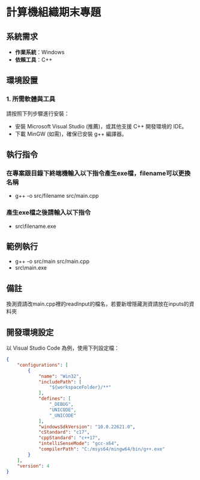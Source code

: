 # 計算機組織期末專題

## 系統需求
- **作業系統**：Windows
- **依賴工具**：C++

## 環境設置
### 1. 所需軟體與工具
請按照下列步驟進行安裝：
- 安裝 Microsoft Visual Studio (推薦)，或其他支援 C++ 開發環境的 IDE。
- 下載 MinGW (如需)，確保已安裝 g++ 編譯器。

## 執行指令
### 在專案跟目錄下終端機輸入以下指令產生exe檔，filename可以更換名稱
- g++ -o src/filename src/main.cpp
### 產生exe檔之後請輸入以下指令
- src\filename.exe

## 範例執行
- g++ -o src/main src/main.cpp
- src\main.exe

## 備註
換測資請改main.cpp裡的readInput的檔名，若要新增隱藏測資請放在inputs的資料夾

## 開發環境設定
以 Visual Studio Code 為例，使用下列設定檔：

```json
{
    "configurations": [
        {
            "name": "Win32",
            "includePath": [
                "${workspaceFolder}/**"
            ],
            "defines": [
                "_DEBUG",
                "UNICODE",
                "_UNICODE"
            ],
            "windowsSdkVersion": "10.0.22621.0",
            "cStandard": "c17",
            "cppStandard": "c++17",
            "intelliSenseMode": "gcc-x64",
            "compilerPath": "C:/msys64/mingw64/bin/g++.exe"
        }
    ],
    "version": 4
}
```
